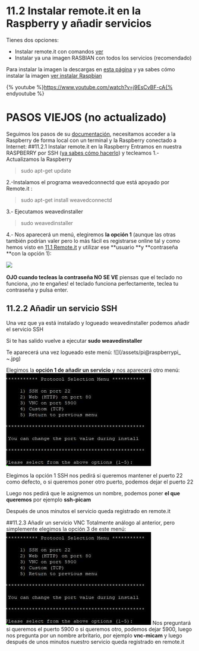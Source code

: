 # 11.2 Instalar remote.it en la Raspberry y añadir servicios

Tienes dos opciones:

* Instalar remote.it con comandos [ver](https://support.remote.it/hc/en-us/articles/360045375151-Raspberry-Pi-Quick-Start-remote-itPi-SD-Card-image-)
* Instalar ya una imagen RASBIAN con todos los servicios (recomendado)

Para instalar la imagen la descargas en [esta página](https://remote.it/downloads/#raspberrypi) y ya sabes cómo instalar la imagen [ver instalar Raspbian](https://catedu.github.io/raspberry-muy-basico/3-raspbian.html)

{% youtube %}https://www.youtube.com/watch?v=j9EsCvBF-cA{% endyoutube %}





















# PASOS VIEJOS (no actualizado)

Seguimos los pasos de su [documentación](https://remot3it.zendesk.com/hc/en-us/articles/115000264832-Add-your-Pi-and-all-your-Weaved-services-to-remot3-it-today), necesitamos acceder a la Raspberry de forma local con un terminal y la Raspberry conectado a Internet:
##11.2.1 Instalar remote.it en la Raspberry
Entramos en nuestra RASPBERRY por SSH ([ya sabes cómo hacerlo](/5-ssh.md)) y tecleamos
1.- Actualizamos la Raspberry
>sudo apt-get update

2.-Instalamos el programa weavedconnectd que está apoyado por Remote.it :
>sudo apt-get install weavedconnectd   

3.- Ejecutamos weavedinstaller

>sudo weavedinstaller

4.- Nos aparecerá un menú, elegiremos **la opción 1** (aunque las otras también podrían valer pero lo más fácil es registrarse online tal y como hemos visto en [11.1 Remote.it](/11-conectando-desde-internet/111-remoteit.md) y utilizar ese **usuario **y **contraseña **con la opción 1):

![](http://forum.weaved.com/uploads/default/original/1X/415af66ac614261c254f11b540f0dd34297998f3.png)

**OJO cuando tecleas la contraseña NO SE VE** piensas que el teclado no funciona, ¡no te engañes! el teclado funciona perfectamente, teclea tu contraseña y pulsa enter.
## 11.2.2 Añadir un servicio SSH
Una vez que ya está instalado y logueado weavedinstaller podemos añadir el servicio SSH

Si te has salido vuelve a ejecutar **sudo weavedinstaller**

Te aparecerá una vez logueado este menú:
![](/assets/pi@raspberrypi_ ~.jpg)

Elegimos la **opción 1 de añadir un servicio** y nos aparecerá otro menú:
![](/assets/otromenu.jpg)

Elegimos la opción 1 SSH nos pedirá si queremos mantener el puerto 22 como defecto, o si queremos poner otro puerto, podemos dejar el puerto 22

Luego nos pedirá que le asignemos un nombre, podemos poner **el que queremos** por ejemplo **ssh-picam**

Después de unos minutos el servicio queda registrado en remote.it

##11.2.3 Añadir un servicio VNC
Totalmente análogo al anterior, pero simplemente elegimos la opción 3 de este menú:
![](/assets/otromenu.jpg)
Nos preguntará si queremos el puerto 5900 o si queremos otro, podemos dejar 5900, luego nos pregunta por un nombre arbritario, por ejemplo **vnc-micam** y luego después de unos minutos nuestro servicio queda registrado en remote.it
